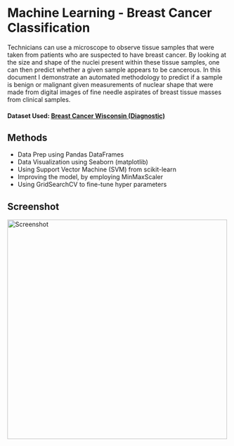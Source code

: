 




# Machine Learning - Breast Cancer Classification

Technicians can use a microscope to observe tissue samples that were taken from patients who are suspected to have breast cancer. By looking at the size and shape of the nuclei present within these tissue samples, one can then predict whether a given sample appears to be cancerous. In this document I demonstrate an automated methodology to predict if a sample is benign or malignant given measurements of nuclear shape that were made from digital images of fine needle aspirates of breast tissue masses from clinical samples.

#### Dataset Used: [Breast Cancer Wisconsin (Diagnostic)](https://www.kaggle.com/uciml/breast-cancer-wisconsin-data)

## Methods
* Data Prep using Pandas DataFrames
* Data Visualization using Seaborn (matplotlib)
* Using Support Vector Machine (SVM) from scikit-learn
* Improving the model, by employing MinMaxScaler
* Using GridSearchCV to fine-tune hyper parameters

## Screenshot

<img src="https://i.imgur.com/v8fZJa6.png" alt="Screenshot" width="500px">
